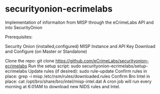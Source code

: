 # securityonion-ecrimelabs
Implementation of informaiton from MISP through the eCrimeLabs API and into SecurityOnion

Prerequisites:

Security Onion (installed,configured)
MISP Instance and API Key
Download and Configure (on Master or Standalone)

Clone the repo:
git clone https://github.com/eCrimeLabs/securityonion-ecrimelabs
Run the setup script:
sudo securityonion-ecrimelabs/setup-ecrimelabs
Update rules (if desired):
sudo rule-update
Confirm rules in place:
grep -i misp /etc/nsm/rules/downloaded.rules
Confirm Bro Intel in place:
cat /opt/bro/share/bro/intel/misp-intel.dat
A cron job will run every morning at 6:01AM to download new NIDS rules and Intel.
